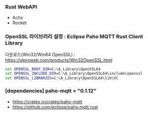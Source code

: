 ### Rust WebAPI

* Actix
* Rocket

### OpenSSL 라이브러리 설정 : Eclipse Paho MQTT Rust Client Library

다운로드(Win32/Win64 OpenSSL) : https://slproweb.com/products/Win32OpenSSL.html

```bat
set OPENSSL_ROOT_DIR=C:\A_Library\OpenSSL64
set OPENSSL_INCLUDE_DIR=C:\A_Library\OpenSSL64\include\openssl
set OPENSSL_LIBRARIES=C:\A_Library\OpenSSL64\lib\VC
```

### [dependencies] paho-mqtt = "0.1.12"

* https://crates.io/crates/paho-mqtt
* https://github.com/eclipse/paho.mqtt.rust
